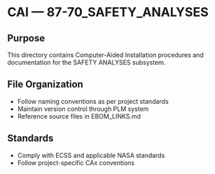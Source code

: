 # CAI — 87-70_SAFETY_ANALYSES

## Purpose

This directory contains Computer-Aided Installation procedures and documentation for the SAFETY ANALYSES subsystem.

## File Organization

- Follow naming conventions as per project standards
- Maintain version control through PLM system
- Reference source files in EBOM_LINKS.md

## Standards

- Comply with ECSS and applicable NASA standards
- Follow project-specific CAx conventions
